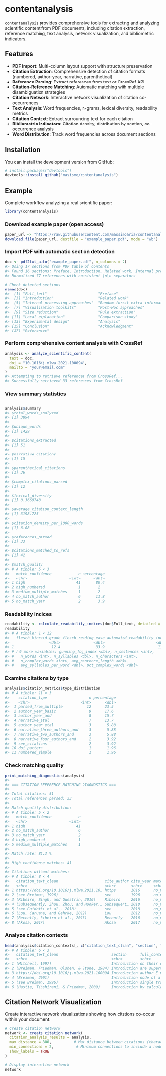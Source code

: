 
# contentanalysis

<!-- badges: start -->

<!-- badges: end -->

`contentanalysis` provides comprehensive tools for extracting and
analyzing scientific content from PDF documents, including citation
extraction, reference matching, text analysis, network visualization,
and bibliometric indicators.

## Features

- **PDF Import**: Multi-column layout support with structure
  preservation
- **Citation Extraction**: Comprehensive detection of citation formats
  (numbered, author-year, narrative, parenthetical)
- **Reference Parsing**: Extract references from text or CrossRef API
- **Citation-Reference Matching**: Automatic matching with multiple
  disambiguation strategies
- **Citation Network**: Interactive network visualization of citation
  co-occurrences
- **Text Analysis**: Word frequencies, n-grams, lexical diversity,
  readability metrics
- **Citation Context**: Extract surrounding text for each citation
- **Bibliometric Indicators**: Citation density, distribution by
  section, co-occurrence analysis
- **Word Distribution**: Track word frequencies across document sections

## Installation

You can install the development version from GitHub:

``` r
# install.packages("devtools")
devtools::install_github("masismo/contentanalysis")
```

## Example

Complete workflow analyzing a real scientific paper:

``` r
library(contentanalysis)
```

### Download example paper (open access)

``` r
paper_url <- "https://raw.githubusercontent.com/massimoaria/contentanalysis/master/inst/examples/example_paper.pdf"
download.file(paper_url, destfile = "example_paper.pdf", mode = "wb")
```

### Import PDF with automatic section detection

``` r
doc <- pdf2txt_auto("example_paper.pdf", n_columns = 2)
#> Using 17 sections from PDF table of contents
#> Found 16 sections: Preface, Introduction, Related work, Internal processing approaches, Random forest extra information, Visualization toolkits, Post-Hoc approaches, Size reduction, Rule extraction, Local explanation, Comparison study, Experimental design, Analysis, Conclusion, Acknowledgment, References
#> Normalized 77 references with consistent \n\n separators

# Check detected sections
names(doc)
#>  [1] "Full_text"                       "Preface"                        
#>  [3] "Introduction"                    "Related work"                   
#>  [5] "Internal processing approaches"  "Random forest extra information"
#>  [7] "Visualization toolkits"          "Post-Hoc approaches"            
#>  [9] "Size reduction"                  "Rule extraction"                
#> [11] "Local explanation"               "Comparison study"               
#> [13] "Experimental design"             "Analysis"                       
#> [15] "Conclusion"                      "Acknowledgment"                 
#> [17] "References"
```

### Perform comprehensive content analysis with CrossRef

``` r
analysis <- analyze_scientific_content(
  text = doc,
  doi = "10.1016/j.mlwa.2021.100094",
  mailto = "your@email.com"
)
#> Attempting to retrieve references from CrossRef...
#> Successfully retrieved 33 references from CrossRef
```

### View summary statistics

``` r

analysis$summary
#> $total_words_analyzed
#> [1] 3894
#> 
#> $unique_words
#> [1] 1429
#> 
#> $citations_extracted
#> [1] 51
#> 
#> $narrative_citations
#> [1] 15
#> 
#> $parenthetical_citations
#> [1] 36
#> 
#> $complex_citations_parsed
#> [1] 12
#> 
#> $lexical_diversity
#> [1] 0.3669748
#> 
#> $average_citation_context_length
#> [1] 3198.725
#> 
#> $citation_density_per_1000_words
#> [1] 6.08
#> 
#> $references_parsed
#> [1] 33
#> 
#> $citations_matched_to_refs
#> [1] 42
#> 
#> $match_quality
#> # A tibble: 5 × 3
#>   match_confidence            n percentage
#>   <chr>                   <int>      <dbl>
#> 1 high                       41       80.4
#> 2 high_numbered               1        2  
#> 3 medium_multiple_matches     1        2  
#> 4 no_match_author             6       11.8
#> 5 no_match_year               2        3.9
```

### Readability indices

``` r
readability <- calculate_readability_indices(doc$Full_text, detailed = TRUE)
readability
#> # A tibble: 1 × 12
#>   flesch_kincaid_grade flesch_reading_ease automated_readability_index
#>                  <dbl>               <dbl>                       <dbl>
#> 1                 12.4                33.9                        11.8
#> # ℹ 9 more variables: gunning_fog_index <dbl>, n_sentences <int>,
#> #   n_words <int>, n_syllables <dbl>, n_characters <int>,
#> #   n_complex_words <int>, avg_sentence_length <dbl>,
#> #   avg_syllables_per_word <dbl>, pct_complex_words <dbl>
```

### Examine citations by type

``` r
analysis$citation_metrics$type_distribution
#> # A tibble: 11 × 3
#>    citation_type                   n percentage
#>    <chr>                       <int>      <dbl>
#>  1 parsed_from_multiple           12      23.5 
#>  2 author_year_basic               9      17.6 
#>  3 author_year_and                 8      15.7 
#>  4 narrative_etal                  7      13.7 
#>  5 author_year_etal                3       5.88
#>  6 narrative_three_authors_and     3       5.88
#>  7 narrative_two_authors_and       3       5.88
#>  8 narrative_four_authors_and      2       3.92
#>  9 see_citations                   2       3.92
#> 10 doi_pattern                     1       1.96
#> 11 numbered_simple                 1       1.96
```

### Check matching quality

``` r
print_matching_diagnostics(analysis)
#> 
#> === CITATION-REFERENCE MATCHING DIAGNOSTICS ===
#> 
#> Total citations: 51 
#> Total references parsed: 33 
#> 
#> Match quality distribution:
#> # A tibble: 5 × 2
#>   match_confidence            n
#>   <chr>                   <int>
#> 1 high                       41
#> 2 no_match_author             6
#> 3 no_match_year               2
#> 4 high_numbered               1
#> 5 medium_multiple_matches     1
#> 
#> Match rate: 84.3 %
#> 
#> High confidence matches: 41 
#> 
#> Citations without matches:
#> # A tibble: 8 × 4
#>   citation_text_clean                     cite_author cite_year match_confidence
#>   <chr>                                   <chr>       <chr>     <chr>           
#> 1 https://doi.org/10.1016/j.mlwa.2021.10… https       1016      no_match_year   
#> 2 (see Breiman, 1996)                     see         1996      no_match_author 
#> 3 (Ribeiro, Singh, and Guestrin, 2016)    Ribeiro     2016      no_match_author 
#> 4 (Subsequently, Zhou, Zhou, and Hooker,… Subsequent… 2018      no_match_author 
#> 5 (see Guidotti et al., 2018)             see         2018      no_match_author 
#> 6 (Lou, Caruana, and Gehrke, 2012)        Lou         2012      no_match_year   
#> 7 (Recently, Ribeiro et al., 2016)        Recently    2016      no_match_author 
#> 8 (Akosa, 2017)                           Akosa       2017      no_match_author
```

### Analyze citation contexts

``` r
head(analysis$citation_contexts[, c("citation_text_clean", "section", "full_context")])
#> # A tibble: 6 × 3
#>   citation_text_clean                        section      full_context          
#>   <chr>                                      <chr>        <chr>                 
#> 1 (Mitchell, 1997)                           Introduction on their own and make…
#> 2 (Breiman, Friedman, Olshen, & Stone, 1984) Introduction are supervised learni…
#> 3 https://doi.org/10.1016/j.mlwa.2021.100094 Introduction author E mail address…
#> 4 (Breiman, 2001)                            Introduction node of a random subs…
#> 5 (see Breiman, 1996)                        Introduction single training set a…
#> 6 (Hastie, Tibshirani, & Friedman, 2009)     Introduction by calculating predic…
```

## Citation Network Visualization

Create interactive network visualizations showing how citations co-occur
within your document:

``` r
# Create citation network
network <- create_citation_network(
  citation_analysis_results = analysis,
  max_distance = 800,          # Max distance between citations (characters)
  min_connections = 2,          # Minimum connections to include a node
  show_labels = TRUE
)

# Display interactive network
network
```

<div class="visNetwork html-widget html-fill-item" id="htmlwidget-3e16391232030925367d" style="width:100%;height:480px;"></div>
<script type="application/json" data-for="htmlwidget-3e16391232030925367d">{"x":{"nodes":{"id":[2,3,4,5,7,8,9,10,11,12,13,14,15,16,18,19,20,21,22,23,24,25,26,27,29,31,32,34,36,37],"citation_text":["(Breiman, Friedman, Olshen, & Stone, 1984)","(Breiman, 2001)","(see Breiman, 1996)","(Hastie, Tibshirani, & Friedman, 2009)","(Adadi & Berrada, 2018)","(Došilović, Brčić, & Hlupić, 2018)","(Du, Liu, & Hu, 2019)","(Guidotti et al., 2018)","(Haddouchi & Berrado, 2019)","(Breiman, un2001)","(Genuer, Poggi, & Tuleau-Malot, 2010)","(Louppe, Wehenkel, Sutera, & Geurts, 2013)","(Friedman, 2001)","(Liaw, Wiener, et al., 2002)","(Tan, Hooker, & Wells, 2016)","(Chipman, George, and McCulloh, 1998)","(Gibbons et al., 2013)","(Subsequently, Zhou, Zhou, and Hooker, 2018)","(see Guidotti et al., 2018)","(Lou, Caruana, and Gehrke, 2012)","(Meinshausen, 2010)","(Akosa, 2017)","(García, Mollineda, & Sánchez, 2009)","(Liaw et al., 2002)","(Hastie et al., 2009)","(Lipton, 2018)","(Ehrlinger, 2016)","(Zhou et al., 2018)","(Deng, 2019)","(Sokolova, Japkowicz, Szpakowicz, 2006)"],"label":["(Breiman, Friedman, Ol...","(Breiman, 2001)","(see Breiman, 1996)","(Hastie, Tibshirani, &...","(Adadi & Berrada, 2018)","(Došilović, Brčić, & H...","(Du, Liu, & Hu, 2019)","(Guidotti et al., 2018)","(Haddouchi & Berrado, ...","(Breiman, un2001)","(Genuer, Poggi, & Tule...","(Louppe, Wehenkel, Sut...","(Friedman, 2001)","(Liaw, Wiener, et al.,...","(Tan, Hooker, & Wells,...","(Chipman, George, and ...","(Gibbons et al., 2013)","(Subsequently, Zhou, Z...","(see Guidotti et al., ...","(Lou, Caruana, and Geh...","(Meinshausen, 2010)","(Akosa, 2017)","(García, Mollineda, & ...","(Liaw et al., 2002)","(Hastie et al., 2009)","(Lipton, 2018)","(Ehrlinger, 2016)","(Zhou et al., 2018)","(Deng, 2019)","(Sokolova, Japkowicz, ..."],"sections":["Introduction","Introduction","Introduction","Introduction","Related work","Related work","Related work","Related work","Related work, Visualization toolkits, Local explanation","Random forest extra information","Random forest extra information","Random forest extra information","Random forest extra information","Visualization toolkits","Visualization toolkits","Size reduction","Size reduction","Size reduction","Local explanation","Local explanation","Rule extraction, Experimental design, Analysis","Experimental design","Experimental design","Analysis","Introduction","Related work","Visualization toolkits","Size reduction","Rule extraction, Experimental design, Analysis","Experimental design"],"n_sections":[1,1,1,1,1,1,1,1,3,1,1,1,1,1,1,1,1,1,1,1,3,1,1,1,1,1,1,1,3,1],"primary_section":["Introduction","Introduction","Introduction","Introduction","Related work","Related work","Related work","Related work","Related work","Random forest extra information","Random forest extra information","Random forest extra information","Random forest extra information","Visualization toolkits","Visualization toolkits","Size reduction","Size reduction","Size reduction","Local explanation","Local explanation","Rule extraction","Experimental design","Experimental design","Analysis","Introduction","Related work","Visualization toolkits","Size reduction","Rule extraction","Experimental design"],"connections":[2,2,3,3,5,5,5,5,8,4,4,4,8,2,2,2,5,3,2,2,3,2,2,2,2,5,2,2,3,2],"size":[10.5,10.5,12,12,15,15,15,15,19.5,13.5,13.5,13.5,19.5,10.5,10.5,10.5,15,12,10.5,10.5,12,10.5,10.5,10.5,10.5,15,10.5,10.5,12,10.5],"group":["Introduction","Introduction","Introduction","Introduction","Related work","Related work","Related work","Related work","Related work","Random forest extra information","Random forest extra information","Random forest extra information","Random forest extra information","Visualization toolkits","Visualization toolkits","Size reduction","Size reduction","Size reduction","Local explanation","Local explanation","Rule extraction","Experimental design","Experimental design","Analysis","Introduction","Related work","Visualization toolkits","Size reduction","Rule extraction","Experimental design"],"color":["rgba(228, 26, 28, 0.85)","rgba(228, 26, 28, 0.85)","rgba(228, 26, 28, 0.85)","rgba(228, 26, 28, 0.85)","rgba(55, 126, 184, 0.85)","rgba(55, 126, 184, 0.85)","rgba(55, 126, 184, 0.85)","rgba(55, 126, 184, 0.85)","rgba(55, 126, 184, 0.85)","rgba(77, 175, 74, 0.85)","rgba(77, 175, 74, 0.85)","rgba(77, 175, 74, 0.85)","rgba(77, 175, 74, 0.85)","rgba(152, 78, 163, 0.85)","rgba(152, 78, 163, 0.85)","rgba(255, 127, 0, 0.85)","rgba(255, 127, 0, 0.85)","rgba(255, 127, 0, 0.85)","rgba(247, 129, 191, 0.85)","rgba(247, 129, 191, 0.85)","rgba(166, 86, 40, 0.85)","rgba(153, 153, 153, 0.85)","rgba(153, 153, 153, 0.85)","rgba(102, 194, 165, 0.85)","rgba(228, 26, 28, 0.85)","rgba(55, 126, 184, 0.85)","rgba(152, 78, 163, 0.85)","rgba(255, 127, 0, 0.85)","rgba(166, 86, 40, 0.85)","rgba(153, 153, 153, 0.85)"],"borderWidth":[1,1,1,1,1,1,1,1,3,1,1,1,1,1,1,1,1,1,1,1,3,1,1,1,1,1,1,1,3,1],"borderWidthSelected":[2,2,2,2,2,2,2,2,5,2,2,2,2,2,2,2,2,2,2,2,5,2,2,2,2,2,2,2,5,2],"title":["(Breiman, Friedman, Olshen, & Stone, 1984)\n<br><b>Section(s):<\/b> Introduction\n<br><b>Connections:<\/b> 2","(Breiman, 2001)\n<br><b>Section(s):<\/b> Introduction\n<br><b>Connections:<\/b> 2","(see Breiman, 1996)\n<br><b>Section(s):<\/b> Introduction\n<br><b>Connections:<\/b> 3","(Hastie, Tibshirani, & Friedman, 2009)\n<br><b>Section(s):<\/b> Introduction\n<br><b>Connections:<\/b> 3","(Adadi & Berrada, 2018)\n<br><b>Section(s):<\/b> Related work\n<br><b>Connections:<\/b> 5","(Došilović, Brčić, & Hlupić, 2018)\n<br><b>Section(s):<\/b> Related work\n<br><b>Connections:<\/b> 5","(Du, Liu, & Hu, 2019)\n<br><b>Section(s):<\/b> Related work\n<br><b>Connections:<\/b> 5","(Guidotti et al., 2018)\n<br><b>Section(s):<\/b> Related work\n<br><b>Connections:<\/b> 5","(Haddouchi & Berrado, 2019)\n<br><b>Section(s):<\/b> Related work, Visualization toolkits, Local explanation (3 sections)\n<br><b>Connections:<\/b> 8","(Breiman, un2001)\n<br><b>Section(s):<\/b> Random forest extra information\n<br><b>Connections:<\/b> 4","(Genuer, Poggi, & Tuleau-Malot, 2010)\n<br><b>Section(s):<\/b> Random forest extra information\n<br><b>Connections:<\/b> 4","(Louppe, Wehenkel, Sutera, & Geurts, 2013)\n<br><b>Section(s):<\/b> Random forest extra information\n<br><b>Connections:<\/b> 4","(Friedman, 2001)\n<br><b>Section(s):<\/b> Random forest extra information\n<br><b>Connections:<\/b> 8","(Liaw, Wiener, et al., 2002)\n<br><b>Section(s):<\/b> Visualization toolkits\n<br><b>Connections:<\/b> 2","(Tan, Hooker, & Wells, 2016)\n<br><b>Section(s):<\/b> Visualization toolkits\n<br><b>Connections:<\/b> 2","(Chipman, George, and McCulloh, 1998)\n<br><b>Section(s):<\/b> Size reduction\n<br><b>Connections:<\/b> 2","(Gibbons et al., 2013)\n<br><b>Section(s):<\/b> Size reduction\n<br><b>Connections:<\/b> 5","(Subsequently, Zhou, Zhou, and Hooker, 2018)\n<br><b>Section(s):<\/b> Size reduction\n<br><b>Connections:<\/b> 3","(see Guidotti et al., 2018)\n<br><b>Section(s):<\/b> Local explanation\n<br><b>Connections:<\/b> 2","(Lou, Caruana, and Gehrke, 2012)\n<br><b>Section(s):<\/b> Local explanation\n<br><b>Connections:<\/b> 2","(Meinshausen, 2010)\n<br><b>Section(s):<\/b> Rule extraction, Experimental design, Analysis (3 sections)\n<br><b>Connections:<\/b> 3","(Akosa, 2017)\n<br><b>Section(s):<\/b> Experimental design\n<br><b>Connections:<\/b> 2","(García, Mollineda, & Sánchez, 2009)\n<br><b>Section(s):<\/b> Experimental design\n<br><b>Connections:<\/b> 2","(Liaw et al., 2002)\n<br><b>Section(s):<\/b> Analysis\n<br><b>Connections:<\/b> 2","(Hastie et al., 2009)\n<br><b>Section(s):<\/b> Introduction\n<br><b>Connections:<\/b> 2","(Lipton, 2018)\n<br><b>Section(s):<\/b> Related work\n<br><b>Connections:<\/b> 5","(Ehrlinger, 2016)\n<br><b>Section(s):<\/b> Visualization toolkits\n<br><b>Connections:<\/b> 2","(Zhou et al., 2018)\n<br><b>Section(s):<\/b> Size reduction\n<br><b>Connections:<\/b> 2","(Deng, 2019)\n<br><b>Section(s):<\/b> Rule extraction, Experimental design, Analysis (3 sections)\n<br><b>Connections:<\/b> 3","(Sokolova, Japkowicz, Szpakowicz, 2006)\n<br><b>Section(s):<\/b> Experimental design\n<br><b>Connections:<\/b> 2"],"font.size":[10.5,10.5,12,12,15,15,15,15,19.5,13.5,13.5,13.5,19.5,10.5,10.5,10.5,15,12,10.5,10.5,12,10.5,10.5,10.5,10.5,15,10.5,10.5,12,10.5],"font.vadjust":[-7.35,-7.35,-8.399999999999999,-8.399999999999999,-10.5,-10.5,-10.5,-10.5,-13.65,-9.449999999999999,-9.449999999999999,-9.449999999999999,-13.65,-7.35,-7.35,-7.35,-10.5,-8.399999999999999,-7.35,-7.35,-8.399999999999999,-7.35,-7.35,-7.35,-7.35,-10.5,-7.35,-7.35,-8.399999999999999,-7.35],"x":[-0.131220841700425,-0.5338869017986387,-0.6079719602481056,-0.7506458832291836,0.6873384019856548,0.5402440983389927,0.5795438112331048,0.531914144333848,0.3529655403235288,-0.72971251342704,-0.9339942442343938,-1,-0.8770700278924546,0.09353504412540459,1,0.9741730154625226,-0.5388760831892117,-0.7162398685030397,0.1763794014886566,0.0009717022734050396,0.4280323155068428,0.1406376554759865,0.0003612498528278163,0.5539048440483061,-0.8373148286520492,0.7184412864928902,0.02498551779213698,-0.5680225853723436,0.5987345596757605,-0.07502230443586932],"y":[0.2566567384806639,-0.7925576837007097,-0.5706141063884114,-0.7139523963437109,-0.3474200140878467,-0.4515867631873537,-0.5969062404453618,-0.3014642452030273,-0.4888654546361746,0.08141609800828609,0.2286193884080132,0.003523028845041631,0.08227178678535729,-0.2775637960027925,0.1697516234158849,0.3755111213595386,0.6361611416231838,0.6914449884723575,-0.8062173171983938,-1,0.6245838136659314,0.975460152413667,0.8024922977831797,0.4607410848073874,-0.5048812590515523,-0.5044453422458056,-0.4669114058199197,0.8456913756759374,0.6822668898731969,1]},"edges":{"from":[3,3,4,4,5,7,7,7,7,7,8,8,8,8,9,9,9,10,10,11,12,12,12,12,13,13,13,14,14,15,11,11,16,18,20,20,21,21,20,11,22,24,25,25,26,27,27,24],"to":[4,5,5,29,29,8,9,10,11,31,9,10,11,31,10,11,31,11,31,31,13,14,15,15,14,15,15,15,15,15,16,32,32,19,21,20,20,34,34,22,23,36,26,37,37,24,36,36],"distance":[257,617,342,554,175,150,150,150,150,150,150,150,150,150,150,150,150,150,150,150,99,99,189,289,99,189,289,189,289,85,84,297,187,702,312,433,79,468,368,128,680,14,87,87,87,144,469,307],"width":[1.715,0.5,1.29,0.5,2.125,2.25,2.25,2.25,2.25,2.25,2.25,2.25,2.25,2.25,2.25,2.25,2.25,2.25,2.25,2.25,2.505,2.505,2.055,1.555,2.505,2.055,1.555,2.055,1.555,2.575,2.58,1.515,2.065,0.5,1.44,0.835,2.605,0.6600000000000001,1.16,2.36,0.5,2.93,2.565,2.565,2.565,2.28,0.6549999999999998,1.465],"color":["rgba(255, 111, 111, 0.3)","rgba(204, 204, 204, 0.25)","rgba(127, 179, 213, 0.3)","rgba(127, 179, 213, 0.3)","rgba(255, 111, 111, 0.3)","rgba(255, 111, 111, 0.3)","rgba(255, 111, 111, 0.3)","rgba(255, 111, 111, 0.3)","rgba(255, 111, 111, 0.3)","rgba(255, 111, 111, 0.3)","rgba(255, 111, 111, 0.3)","rgba(255, 111, 111, 0.3)","rgba(255, 111, 111, 0.3)","rgba(255, 111, 111, 0.3)","rgba(255, 111, 111, 0.3)","rgba(255, 111, 111, 0.3)","rgba(255, 111, 111, 0.3)","rgba(255, 111, 111, 0.3)","rgba(255, 111, 111, 0.3)","rgba(255, 111, 111, 0.3)","rgba(255, 111, 111, 0.3)","rgba(255, 111, 111, 0.3)","rgba(255, 111, 111, 0.3)","rgba(255, 111, 111, 0.3)","rgba(255, 111, 111, 0.3)","rgba(255, 111, 111, 0.3)","rgba(255, 111, 111, 0.3)","rgba(255, 111, 111, 0.3)","rgba(255, 111, 111, 0.3)","rgba(255, 111, 111, 0.3)","rgba(255, 111, 111, 0.3)","rgba(255, 111, 111, 0.3)","rgba(255, 111, 111, 0.3)","rgba(204, 204, 204, 0.25)","rgba(127, 179, 213, 0.3)","rgba(127, 179, 213, 0.3)","rgba(255, 111, 111, 0.3)","rgba(127, 179, 213, 0.3)","rgba(127, 179, 213, 0.3)","rgba(255, 111, 111, 0.3)","rgba(204, 204, 204, 0.25)","rgba(255, 111, 111, 0.3)","rgba(255, 111, 111, 0.3)","rgba(255, 111, 111, 0.3)","rgba(255, 111, 111, 0.3)","rgba(255, 111, 111, 0.3)","rgba(127, 179, 213, 0.3)","rgba(127, 179, 213, 0.3)"],"title":["Distance: 257 characters","Distance: 617 characters","Distance: 342 characters","Distance: 554 characters","Distance: 175 characters","Distance: 150 characters","Distance: 150 characters","Distance: 150 characters","Distance: 150 characters","Distance: 150 characters","Distance: 150 characters","Distance: 150 characters","Distance: 150 characters","Distance: 150 characters","Distance: 150 characters","Distance: 150 characters","Distance: 150 characters","Distance: 150 characters","Distance: 150 characters","Distance: 150 characters","Distance: 99 characters","Distance: 99 characters","Distance: 189 characters","Distance: 289 characters","Distance: 99 characters","Distance: 189 characters","Distance: 289 characters","Distance: 189 characters","Distance: 289 characters","Distance: 85 characters","Distance: 84 characters","Distance: 297 characters","Distance: 187 characters","Distance: 702 characters","Distance: 312 characters","Distance: 433 characters","Distance: 79 characters","Distance: 468 characters","Distance: 368 characters","Distance: 128 characters","Distance: 680 characters","Distance: 14 characters","Distance: 87 characters","Distance: 87 characters","Distance: 87 characters","Distance: 144 characters","Distance: 469 characters","Distance: 307 characters"]},"nodesToDataframe":true,"edgesToDataframe":true,"options":{"width":"100%","height":"100%","nodes":{"shape":"dot","physics":false,"borderWidth":1,"borderWidthSelected":2},"manipulation":{"enabled":false},"edges":{"smooth":false},"physics":{"enabled":false},"interaction":{"dragNodes":true,"dragView":true,"zoomView":true,"zoomSpeed":0.2}},"groups":["Introduction","Related work","Random forest extra information","Visualization toolkits","Size reduction","Local explanation","Rule extraction","Experimental design","Analysis"],"width":null,"height":null,"idselection":{"enabled":false,"style":"width: 150px; height: 26px","useLabels":true,"main":"Select by id"},"byselection":{"enabled":false,"style":"width: 150px; height: 26px","multiple":false,"hideColor":"rgba(200,200,200,0.5)","highlight":false},"main":null,"submain":null,"footer":null,"background":"rgba(0, 0, 0, 0)","igraphlayout":{"type":"full"},"highlight":{"enabled":true,"hoverNearest":false,"degree":1,"algorithm":"all","hideColor":"rgba(200,200,200,0.5)","labelOnly":true},"collapse":{"enabled":false,"fit":false,"resetHighlight":true,"clusterOptions":null,"keepCoord":true,"labelSuffix":"(cluster)"},"tooltipStay":300,"tooltipStyle":"position: fixed;visibility:hidden;padding: 5px;white-space: nowrap;font-family: verdana;font-size:14px;font-color:#000000;background-color: #f5f4ed;-moz-border-radius: 3px;-webkit-border-radius: 3px;border-radius: 3px;border: 1px solid #808074;box-shadow: 3px 3px 10px rgba(0, 0, 0, 0.2);"},"evals":[],"jsHooks":[]}</script>

### Access network statistics

``` r
stats <- attr(network, "stats")

# Network size
cat("Nodes:", stats$n_nodes, "\n")
#> Nodes: 30
cat("Edges:", stats$n_edges, "\n")
#> Edges: 48
cat("Average distance:", stats$avg_distance, "characters\n")
#> Average distance: 228 characters

# Citations by section
print(stats$section_distribution)
#>                   primary_section n
#> 1                    Related work 6
#> 2                    Introduction 5
#> 3 Random forest extra information 4
#> 4                  Size reduction 4
#> 5             Experimental design 3
#> 6          Visualization toolkits 3
#> 7               Local explanation 2
#> 8                 Rule extraction 2
#> 9                        Analysis 1

# Multi-section citations
if (nrow(stats$multi_section_citations) > 0) {
  print(stats$multi_section_citations)
}
#>                 citation_text
#> 1 (Haddouchi & Berrado, 2019)
#> 2         (Meinshausen, 2010)
#> 3                (Deng, 2019)
#>                                                  sections n_sections
#> 1 Related work, Visualization toolkits, Local explanation          3
#> 2          Rule extraction, Experimental design, Analysis          3
#> 3          Rule extraction, Experimental design, Analysis          3
```

### Network Features

The citation network visualization includes:

- **Node size**: Proportional to number of connections
- **Node color**: Indicates the primary section where citations appear
- **Node border**: Thicker border (3px) for citations appearing in
  multiple sections
- **Edge thickness**: Decreases with distance (closer citations =
  thicker edges)
- **Edge color**:
  - Red: Very close citations (≤300 characters)
  - Blue: Moderate distance (≤600 characters)
  - Gray: Distant citations (\>600 characters)
- **Interactive features**: Zoom, pan, drag nodes, highlight neighbors
  on hover

### Customizing the Network

``` r
# Focus on very close citations only
network_close <- create_citation_network(
  analysis,
  max_distance = 300,
  min_connections = 1
)

# Show only highly connected citations
network_hubs <- create_citation_network(
  analysis,
  max_distance = 1000,
  min_connections = 5
)

# Hide labels for cleaner visualization
network_clean <- create_citation_network(
  analysis,
  show_labels = FALSE
)
```

## Text Analysis

### Track methodological terms across sections

``` r
method_terms <- c("machine learning", "regression", "validation", "dataset")
word_dist <- calculate_word_distribution(doc, method_terms)
```

### Create interactive visualization

### Examine most frequent words

``` r
head(analysis$word_frequencies, 10)
#> # A tibble: 10 × 4
#>    word         n frequency  rank
#>    <chr>    <int>     <dbl> <int>
#>  1 model       47   0.0121      1
#>  2 forest      46   0.0118      2
#>  3 accuracy    43   0.0110      3
#>  4 trees       42   0.0108      4
#>  5 random      41   0.0105      5
#>  6 learning    34   0.00873     6
#>  7 data        31   0.00796     7
#>  8 machine     31   0.00796     8
#>  9 set         29   0.00745     9
#> 10 variable    28   0.00719    10
```

### Citation co-occurrence data

``` r
head(analysis$network_data)
#> # A tibble: 6 × 5
#>   citation1                                  citation2      distance type1 type2
#>   <chr>                                      <chr>             <int> <chr> <chr>
#> 1 (Mitchell, 1997)                           (Breiman, Fri…      701 auth… auth…
#> 2 (Mitchell, 1997)                           https://doi.o…      992 auth… doi_…
#> 3 (Breiman, Friedman, Olshen, & Stone, 1984) https://doi.o…      250 auth… doi_…
#> 4 (Breiman, 2001)                            (see Breiman,…      257 auth… see_…
#> 5 (Breiman, 2001)                            (Hastie, Tibs…      617 auth… auth…
#> 6 (Breiman, 2001)                            (Hastie et al…      829 auth… auth…
```

## Working with references

``` r
# View parsed references
head(analysis$parsed_references[, c("ref_first_author", "ref_year", "ref_full_text")])
#>   ref_first_author ref_year
#> 1            Adadi     2018
#> 2             <NA>     <NA>
#> 3           Branco     2016
#> 4          Breiman     1996
#> 5          Breiman     2001
#> 6          Breiman     1984
#>                                                                                                  ref_full_text
#> 1 Adadi (2018) Peeking inside the black-box: A survey on explainable artificial intelligence (XAI) IEEE Access
#> 2                                                                                                             
#> 3                    Branco (2016) A survey of predictive modeling on imbalanced domains ACM Computing Surveys
#> 4                                                           Breiman (1996) Bagging predictors Machine Learning
#> 5                                                               Breiman (2001) Random forests Machine Learning
#> 6               Breiman (1984) Classification and regression trees. Belmont, CA: Wadsworth International Group

# Find citations to specific author
library(dplyr)
#> 
#> Attaching package: 'dplyr'
#> The following objects are masked from 'package:stats':
#> 
#>     filter, lag
#> The following objects are masked from 'package:base':
#> 
#>     intersect, setdiff, setequal, union
analysis$citation_references_mapping %>%
  filter(grepl("Smith", ref_authors, ignore.case = TRUE))
#> # A tibble: 0 × 13
#> # ℹ 13 variables: citation_id <chr>, citation_text <chr>,
#> #   citation_text_clean <chr>, citation_type <chr>, cite_author <chr>,
#> #   cite_second_author <chr>, cite_year <chr>, cite_has_etal <lgl>,
#> #   matched_ref_id <chr>, ref_full_text <chr>, ref_authors <chr>,
#> #   ref_year <chr>, match_confidence <chr>

# Citations by section
analysis$citation_metrics$section_distribution
#> # A tibble: 9 × 3
#>   section                             n percentage
#>   <chr>                           <int>      <dbl>
#> 1 Related work                        9      17.6 
#> 2 Introduction                        7      13.7 
#> 3 Experimental design                 6      11.8 
#> 4 Local explanation                   6      11.8 
#> 5 Random forest extra information     6      11.8 
#> 6 Size reduction                      6      11.8 
#> 7 Visualization toolkits              5       9.8 
#> 8 Analysis                            4       7.84
#> 9 Rule extraction                     2       3.92
```

## Advanced: Word distribution analysis

``` r
# Track disease-related terms
disease_terms <- c("covid", "pandemic", "health", "policy", "vaccination")
dist <- calculate_word_distribution(doc, disease_terms, use_sections = TRUE)

# View frequencies by section
dist %>%
  select(segment_name, word, count, percentage) %>%
  arrange(segment_name, desc(percentage))
#> # A tibble: 1 × 4
#>   segment_name word   count percentage
#>   <chr>        <chr>  <int>      <dbl>
#> 1 Conclusion   health     1      0.328

# Visualize trends
#plot_word_distribution(dist, plot_type = "area", smooth = FALSE)
```

## Main Functions

### PDF Import

- `pdf2txt_auto()`: Import PDF with automatic section detection
- `reconstruct_text_structured()`: Advanced text reconstruction

### Content Analysis

- `analyze_scientific_content()`: Comprehensive content and citation
  analysis
- `parse_references_section()`: Parse reference list
- `match_citations_to_references()`: Match citations to references

### Network Analysis

- `create_citation_network()`: Create interactive citation co-occurrence
  network

### Text Analysis

- `calculate_readability_indices()`: Compute readability scores
- `calculate_word_distribution()`: Track word frequencies across
  sections
- `readability_multiple()`: Batch readability analysis

### Visualization

- `plot_word_distribution()`: Interactive visualization of word
  distribution

### Utilities

- `get_example_paper()`: Download example paper for testing
- `extract_doi_from_pdf()`: Extract DOI from PDF metadata

## Dependencies

**Core**: pdftools, dplyr, tidyr, stringr, tidytext, tibble, httr2,
visNetwork

**Suggested**: plotly, RColorBrewer, scales (for visualization)

## Citation

If you use this package in your research, please cite:

    Massimo Aria (2025). contentanalysis: Scientific Content and Citation Analysis from PDF Documents.
    R package version 0.1.0.
    https://github.com/massimoaria/contentanalysis

## License

GPL (\>= 3)

## Issues and Contributions

Please report issues at:
<https://github.com/massimoaria/contentanalysis/issues>

Contributions are welcome! Please feel free to submit a Pull Request.
